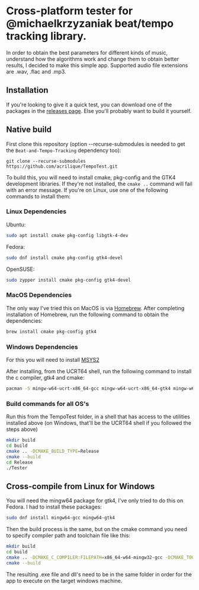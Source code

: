 # Cross-platform tester for @michaelkrzyzaniak beat/tempo tracking library.

In order to obtain the best parameters for different kinds of music, understand how the algorithms work and change them to obtain better results, I decided to make this simple app. Supported audio file extensions are .wav, .flac and .mp3.

## Installation

If you're looking to give it a quick test, you can download one of the packages in the [releases page](https://github.com/acrilique/TempoTest/releases). Else you'll probably want to build it yourself. 

## Native build

First clone this repository (option --recurse-submodules is needed to get the `Beat-and-Tempo-Tracking` dependency too):

`git clone --recurse-submodules https://github.com/acrilique/TempoTest.git`

To build this, you will need to install cmake, pkg-config and the GTK4 development libraries. If they're not installed, the `cmake ..` command will fail with an error message. If you're on Linux, use one of the following commands to install them:

### Linux Dependencies

Ubuntu:
```bash
sudo apt install cmake pkg-config libgtk-4-dev
```
Fedora:
```bash
sudo dnf install cmake pkg-config gtk4-devel
```
OpenSUSE:
```bash
sudo zypper install cmake pkg-config gtk4-devel
```

### MacOS Dependencies
The only way I've tried this on MacOS is via [Homebrew](https://brew.sh). After completing installation of Homebrew, run the following command to obtain the dependencies:
```sh
brew install cmake pkg-config gtk4
```

### Windows Dependencies
For this you will need to install [MSYS2](https://www.msys2.org/)

After installing, from the UCRT64 shell, run the following command to install the c compiler, gtk4 and cmake:
```bash
pacman -S mingw-w64-ucrt-x86_64-gcc mingw-w64-ucrt-x86_64-gtk4 mingw-w64-ucrt-x86_64-cmake
```

### Build commands for all OS's
Run this from the TempoTest folder, in a shell that has access to the utilities installed above (on Windows, that'll be the UCRT64 shell if you followed the steps above)
```bash
mkdir build
cd build
cmake .. -DCMAKE_BUILD_TYPE=Release
cmake --build
cd Release
./Tester
```

## Cross-compile from Linux for Windows

You will need the mingw64 package for gtk4, I've only tried to do this on Fedora. I had to install these packages:
```bash
sudo dnf install mingw64-gcc mingw64-gtk4
```

Then the build process is the same, but on the cmake command you need to specify compiler path and toolchain file like this:
```bash
mkdir build
cd build
cmake .. -DCMAKE_C_COMPILER:FILEPATH=x86_64-w64-mingw32-gcc -DCMAKE_TOOLCHAIN_FILE:FILEPATH=/path/to/mingw-w64-x86_64.cmake
cmake --build
```

The resulting .exe file and dll's need to be in the same folder in order for the app to execute on the target windows machine. 